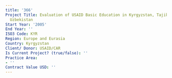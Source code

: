 ```yaml
---
title: '366'
Project Title: Evaluation of USAID Basic Education in Kyrgyzstan, Tajikistan, and
  Uzbekistan
Start Year: '2005'
End Year: ''
ISO3 Code: KYR
Region: Europe and Eurasia
Country: Kyrgyzstan
Client/ Donor: USAID/CAR
Is Current Project? (true/false): ''
Practice Area:
- ''
Contract Value USD: ''
---
```


